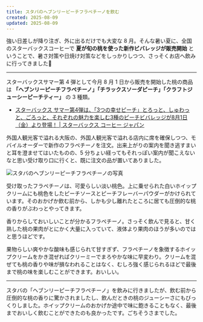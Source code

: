 ```yaml
---
title: スタバのヘブンリーピーチフラペチーノを飲む
created: 2025-08-09
updated: 2025-08-09
---
```


強い日差しが降り注ぎ、外に出るだけでも大変な 8 月。そんな暑い夏に、全国のスターバックスコーヒーで **夏が旬の桃を使った新作ビバレッジが販売開始** ということで、暑さ対策や日焼け対策などをしっかりしつつ、さっそくお店へ飲みに行ってきました🍑

---

スターバックスサマー第 4 弾として今月 8 月 1 日から販売を開始した桃の商品は **「ヘブンリーピーチフラペチーノ」「チラックスソーダピーチ」「クラフトジューシーピーチティー」** の 3 種類。

- [スターバックス サマー第4弾は、「3つの幸せピーチ」とろっと、しゅわっと、ごろっと、それぞれの魅力を楽しむ3種のピーチビバレッジが8月1日（金）より登場！ | スターバックス コーヒー ジャパン](https://www.starbucks.co.jp/press_release/pr2025-5575.php)

外国人観光客で溢れる大阪の、外国人観光客で溢れる店内に席を確保しつつ、モバイルオーダーで新作のフラペチーノを注文。出来上がりの案内を聞き逃すまいと耳を澄ませてはいたものの、5 分ちょい経ってもそれっぽい案内が聞こえないなと思い受け取り口に行くと、既に注文の品が置いてありました。

![スタバのヘブンリーピーチフラペチーノの写真](fb283ccc-0a5c-4456-6805-8efb902f2300)

受け取ったフラペチーノは、可愛らしい淡い桃色。上に乗せられた白いホイップクリームにも桃色をしたピーチソースとピーチフレーバーパウダーがかけられています。そのおかげか飲む前から、しかも少し離れたところに居ても圧倒的な桃の香りがぶわっとやってきます。

香りからしておいしいことが分かるフラペチーノ。さっそく飲んで見ると、甘く熟した桃の果肉がとにかく大量に入っていて、液体より果肉のほうが多いのではと思うほどです。

果物らしい爽やかな酸味も感じられて甘すぎず、フラペチーノを象徴するホイップクリームをかき混ぜればクリーミーでまろやかな味に早変わり。クリームを混ぜても桃の香りや味が損なわれることはなく、むしろ強く感じられるほどで最後まで桃の味を楽しむことができます。おいしい。

---

スタバの「ヘブンリーピーチフラペチーノ」を飲みに行きましたが、飲む前から圧倒的な桃の香りに驚かされましたし、飲んだときの桃のジューシーさにもびっくりしました。ホイップクリームのおかげか途中で味に飽きることもなく、最後までおいしく飲むことができたのも良かったです。ごちそうさまでした。
